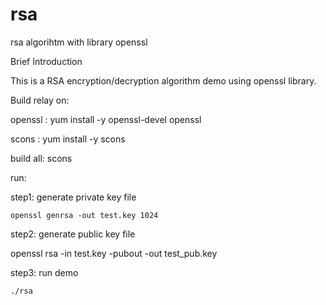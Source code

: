 # rsa
rsa algorihtm with library openssl

Brief Introduction 

This is a RSA encryption/decryption algorithm demo using openssl library. 

Build relay on:

openssl : yum install -y openssl-devel openssl

scons : yum install -y scons

build all: scons

run:

step1: generate private key file
     
    openssl genrsa -out test.key 1024

step2: generate public key file

   openssl rsa -in test.key -pubout -out test_pub.key

step3: run demo

    ./rsa
